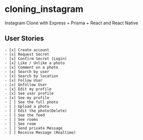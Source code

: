 # cloning_instagram    

Instagram Clone with Express + Prisma + React and React Native  

## User Stories

    - [x] Create account
    - [x] Request Secret
    - [x] Confirm Secret (Login)
    - [x] Like / Unlike a photo
    - [x] Comment on a photo
    - [x] Search by user
    - [x] Search by location
    - [x] Follow User
    - [x] Unfollow User
    - [x] Edit my profile
    - [x] See user profile
    - [x] See my profile
    - [ ] See the full photo
    - [ ] Upload a photo
    - [ ] Edit the photo(Delete)
    - [ ] See the feed
    - [ ] See rooms
    - [ ] See room
    - [ ] Send private Message
    - [ ] Receive Message (Realtime)


